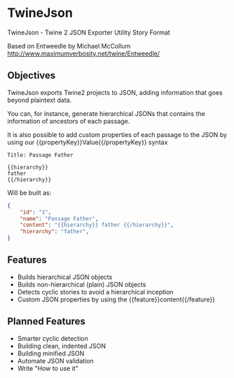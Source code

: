# TwineJson
TwineJson - Twine 2 JSON Exporter Utility Story Format

Based on Entweedle by Michael McCollum
http://www.maximumverbosity.net/twine/Entweedle/

## Objectives

TwineJson exports Twine2 projects to JSON, adding information that goes beyond plaintext data.

You can, for instance, generate hierarchical JSONs that contains the information of ancestors of each passage.

It is also possible to add custom properties of each passage to the JSON by using our {{propertyKey}}Value{{/propertyKey}} syntax

```
Title: Passage Father

{{hierarchy}}
father
{{/hierarchy}}
```

Will be built as:

```json
{
    "id": "1",
    "name": "Passage Father",
    "content": "{{hierarchy}} father {{/hierarchy}}",
    "hierarchy": "father",
}
```


## Features

+ Builds hierarchical JSON objects
+ Builds non-hierarchical (plain) JSON objects
+ Detects cyclic stories to avoid a hierarchical inception 
+ Custom JSON properties by using the {{feature}}content{{/feature}}

## Planned Features

- Smarter cyclic detection
- Building clean, indented JSON
- Building minified JSON
- Automate JSON validation
- Write "How to use it"
